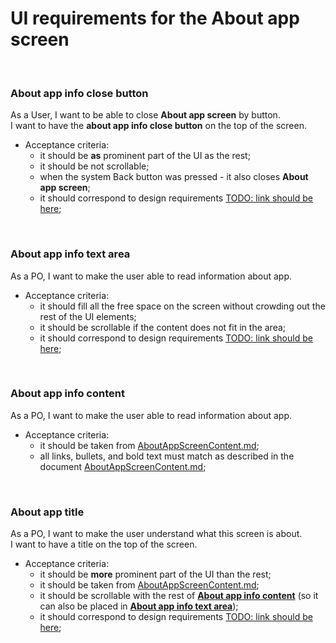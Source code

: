 # UI requirements for the About app screen
<br>

### About app info close button
As a User, I want to be able to close **About app screen** by button.<br>
I want to have the **about app info close button** on the top of the screen.<br>
   - Acceptance criteria:
     - it should be **as** prominent part of the UI as the rest;
     - it should be not scrollable;
     - when the system Back button was pressed - it also closes **About app screen**;
     - it should correspond to design requirements [TODO: link should be here]();
<br>

### About app info text area
As a PO, I want to make the user able to read information about app.<br>
   - Acceptance criteria:
     - it should fill all the free space on the screen without crowding out the rest of the UI elements;
     - it should be scrollable if the content does not fit in the area;
     - it should correspond to design requirements [TODO: link should be here]();
<br>

### About app info content
As a PO, I want to make the user able to read information about app.<br>
   - Acceptance criteria:
     - it should be taken from [AboutAppScreenContent.md](./../AboutAppScreenContent.md);
     - all links, bullets, and bold text must match as described in the document [AboutAppScreenContent.md](./../AboutAppScreenContent.md);
<br>

### About app title
As a PO, I want to make the user understand what this screen is about.<br>
I want to have a title on the top of the screen.<br>
   - Acceptance criteria:
     - it should be **more** prominent part of the UI than the rest;
     - it should be taken from [AboutAppScreenContent.md](./../AboutAppScreenContent.md);
     - it should be scrollable with the rest of **[About app info content](./AboutAppScreen.md#about-app-info-content)** (so it can also be placed in **[About app info text area](./AboutAppScreen.md#about-app-info-text-area)**);
     - it should correspond to design requirements [TODO: link should be here]();
<br>
